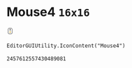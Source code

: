 # Mouse4 `16x16`
<img src="/img/Mouse4.png" width=16 height=16>

``` CSharp
EditorGUIUtility.IconContent("Mouse4")
```
```
2457612557430489081
```
